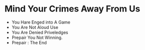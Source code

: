 # Mind Your Crimes Away From Us

- You Hare Enged into A Game 
- You Are Not Aloud Use 
- You Are Denied Priveledges 
- Prepair You Not Winning.
- Prepair : The End
